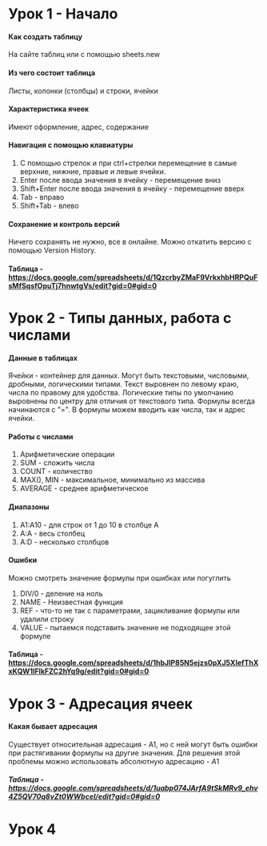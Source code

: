 # Урок 1 - Начало

#### Как создать таблицу

На сайте таблиц или с помощью sheets.new
#### Из чего состоит таблица

Листы, колонки (столбцы) и строки, ячейки
#### Характеристика ячеек

Имеют оформление, адрес, содержание
#### Навигация с помощью клавиатуры

1. С помощью стрелок и при ctrl+стрелки перемещение в самые верхние, нижние, правые и левые ячейки.
2. Enter после ввода значения в ячейку - перемещение вниз
3. Shift+Enter после ввода значения в ячейку - перемещение вверх
4. Tab - вправо
5. Shift+Tab - влево
#### Сохранение и контроль версий

Ничего сохранять не нужно, все в онлайне. Можно откатить версию с помощью Version History.

#### Таблица - https://docs.google.com/spreadsheets/d/1QzcrbyZMaF9VrkxhbHRPQuFsMfSqsfOpuTj7hnwtgVs/edit?gid=0#gid=0
# Урок 2 - Типы данных, работа с числами

#### Данные в таблицах

Ячейки - контейнер для данных. Могут быть текстовыми, числовыми, дробными, логическими типами. Текст выровнен по левому краю, числа по правому для удобства. Логические типы по умолчанию выровнены по центру для отличия от текстового типа. 
Формулы всегда начинаются с "=". В формулы можем вводить как числа, так и адрес ячейки. 
#### Работы с числами

1. Арифметические операции
2. SUM - сложить числа
3. COUNT - количество
4. MAX(), MIN - максимальное, минимально из массива
5. AVERAGE - среднее арифметическое
#### Диапазоны

1. A1:A10 - для строк от 1 до 10 в столбце A
2. A:A - весь столбец
3. A:D - несколько столбцов
#### Ошибки

Можно смотреть значение формулы при ошибках или погуглить
1. DIV/0 - деление на ноль
2. NAME - Неизвестная функция
3. REF - что-то не так с параметрами, зацикливание формулы или удалили строку
4. VALUE - пытаемся подставить значение не подходящее этой формуле 
#### Таблица - https://docs.google.com/spreadsheets/d/1hbJlP85N5ejzs0pXJ5XlefThXxKQW1IFlkFZC2hYq9g/edit?gid=0#gid=0

# Урок 3 - Адресация ячеек

#### Какая бывает адресация

Существует относительная адресация - A1, но с ней могут быть ошибки при растягивании формулы на другие значения. Для решения этой проблемы можно использовать абсолютную адресацию - $A$1
##### Таблица - https://docs.google.com/spreadsheets/d/1uabp074JArfA9tSkMRv9_ehv4Z5QV70q8vZt0WWbceI/edit?gid=0#gid=0

# Урок 4

####
####
####
####
####
####
####
####
####
####
####
####
####
